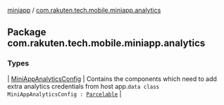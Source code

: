 [miniapp](../index.md) / [com.rakuten.tech.mobile.miniapp.analytics](./index.md)

## Package com.rakuten.tech.mobile.miniapp.analytics

### Types

| [MiniAppAnalyticsConfig](-mini-app-analytics-config/index.md) | Contains the components which need to add extra analytics credentials from host app.`data class MiniAppAnalyticsConfig : `[`Parcelable`](https://developer.android.com/reference/android/os/Parcelable.html) |

